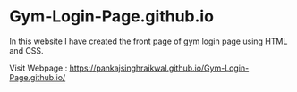 # Gym-Login-Page.github.io
In this website I have created the front page of gym login page using HTML and CSS.

Visit Webpage : https://pankajsinghraikwal.github.io/Gym-Login-Page.github.io/
